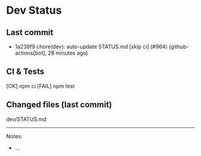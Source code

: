 # Dev Status

## Last commit
- 1a239f9 chore(dev): auto-update STATUS.md [skip ci] (#964) (github-actions[bot], 28 minutes ago)
## CI & Tests
[OK] npm ci
[FAIL] npm test

## Changed files (last commit)
dev/STATUS.md

---
Notes:
- ...
